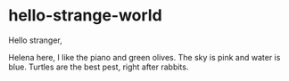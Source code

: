 # hello-strange-world

Hello stranger,

Helena here, I like the piano and green olives. 
The sky is pink and water is blue.
Turtles are the best pest, right after rabbits.
